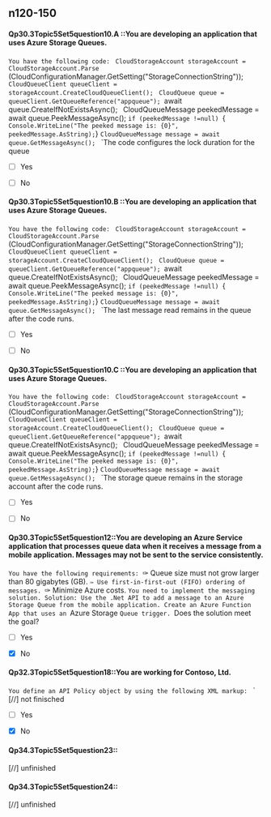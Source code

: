 ##   n120-150


































#### Qp30.3Topic5Set5question10.A ::You are developing an application that uses Azure Storage Queues.
`You have the following code:
`
`CloudStorageAccount storageAccount = CloudStorageAccount.Parse
`(CloudConfigurationManager.GetSetting("StorageConnectionString"));
`CloudQueueClient queueClient = storageAccount.CreateCloudQueueClient();
`
`CloudQueue queue = queueClient.GetQueueReference("appqueue");
`await queue.CreateIfNotExistsAsync();
`
`CloudQueueMessage peekedMessage = await queue.PeekMessageAsync();
`if (peekedMessage !=null)
`{
`    Console.WriteLine("The peeked message is: {0}", peekedMessage.AsString);
`}
`CloudQueueMessage message = await queue.GetMessageAsync();
`
`The code configures the lock duration for the queue


- [ ] Yes
- [ ] No


#### Qp30.3Topic5Set5question10.B ::You are developing an application that uses Azure Storage Queues.
`You have the following code:
`
`CloudStorageAccount storageAccount = CloudStorageAccount.Parse
`(CloudConfigurationManager.GetSetting("StorageConnectionString"));
`CloudQueueClient queueClient = storageAccount.CreateCloudQueueClient();
`
`CloudQueue queue = queueClient.GetQueueReference("appqueue");
`await queue.CreateIfNotExistsAsync();
`
`CloudQueueMessage peekedMessage = await queue.PeekMessageAsync();
`if (peekedMessage !=null)
`{
`    Console.WriteLine("The peeked message is: {0}", peekedMessage.AsString);
`}
`CloudQueueMessage message = await queue.GetMessageAsync();
`
`The last message read remains in the queue after the code runs.


- [ ] Yes
- [ ] No


#### Qp30.3Topic5Set5question10.C ::You are developing an application that uses Azure Storage Queues.
`You have the following code:
`
`CloudStorageAccount storageAccount = CloudStorageAccount.Parse
`(CloudConfigurationManager.GetSetting("StorageConnectionString"));
`CloudQueueClient queueClient = storageAccount.CreateCloudQueueClient();
`
`CloudQueue queue = queueClient.GetQueueReference("appqueue");
`await queue.CreateIfNotExistsAsync();
`
`CloudQueueMessage peekedMessage = await queue.PeekMessageAsync();
`if (peekedMessage !=null)
`{
`    Console.WriteLine("The peeked message is: {0}", peekedMessage.AsString);
`}
`CloudQueueMessage message = await queue.GetMessageAsync();
`
`The storage queue remains in the storage account after the code runs.


- [ ] Yes
- [ ] No




#### Qp30.3Topic5Set5question12::You are developing an Azure Service application that processes queue data when it receives a message from a mobile application. Messages may not be sent to the service consistently.
`You have the following requirements:
`✑ Queue size must not grow larger than 80 gigabytes (GB).
`✑ Use first-in-first-out (FIFO) ordering of messages.
`✑ Minimize Azure costs.
`You need to implement the messaging solution.
Solution: Use the .Net API to add a message to an Azure Storage Queue from the mobile application. Create an Azure Function App that uses an `Azure Storage
`Queue trigger.
`Does the solution meet the goal?

- [ ] Yes
- [x] No









#### Qp32.3Topic5Set5question18::You are working for Contoso, Ltd.
`You define an API Policy object by using the following XML markup:
`
`
[//] not finisched


- [ ] Yes
- [x] No






#### Qp34.3Topic5Set5question23::

[//] unfinished


#### Qp34.3Topic5Set5question24::

[//] unfinished
